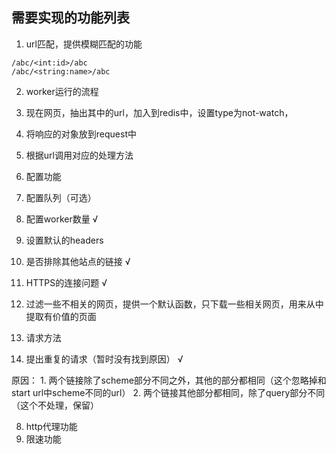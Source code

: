 ## 需要实现的功能列表

1. url匹配，提供模糊匹配的功能

  ```
  /abc/<int:id>/abc
  /abc/<string:name>/abc
  ```

2. worker运行的流程
  1. 现在网页，抽出其中的url，加入到redis中，设置type为not-watch，
  2. 将响应的对象放到request中
  3. 根据url调用对应的处理方法

3. 配置功能

  1. 配置队列（可选）
  2. 配置worker数量 √
  3. 设置默认的headers
  4. 是否排除其他站点的链接 √

4. HTTPS的连接问题 √

5. 过滤一些不相关的网页，提供一个默认函数，只下载一些相关网页，用来从中提取有价值的页面

6. 请求方法

7. 提出重复的请求（暂时没有找到原因） √

  原因：
    1. 两个链接除了scheme部分不同之外，其他的部分都相同（这个忽略掉和start url中scheme不同的url）
    2. 两个链接其他部分都相同，除了query部分不同（这个不处理，保留）

8. http代理功能
9. 限速功能
